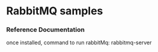 # RabbitMQ samples

### Reference Documentation
once installed, command to run rabbitMq:
rabbitmq-server
